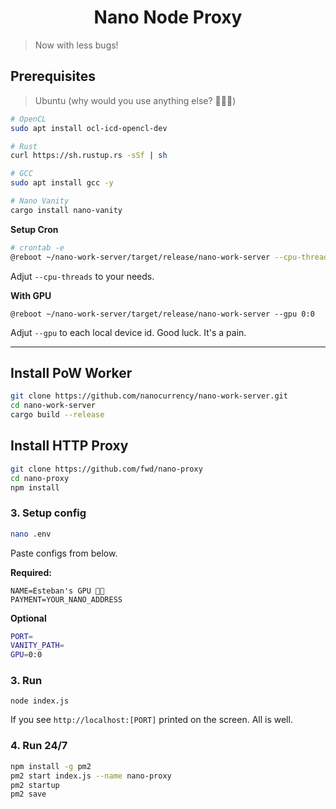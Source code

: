 <h1 align="center">Nano Node Proxy</h1>

> Now with less bugs!


## Prerequisites

> Ubuntu (why would you use anything else? 💁🏽‍♂️)


```bash
# OpenCL
sudo apt install ocl-icd-opencl-dev 

# Rust
curl https://sh.rustup.rs -sSf | sh

# GCC
sudo apt install gcc -y

# Nano Vanity
cargo install nano-vanity
```

**Setup Cron**

```bash
# crontab -e
@reboot ~/nano-work-server/target/release/nano-work-server --cpu-threads 4
```

Adjut ```--cpu-threads``` to your needs.

**With GPU**

```
@reboot ~/nano-work-server/target/release/nano-work-server --gpu 0:0
```

Adjut ```--gpu``` to each local device id. Good luck. It's a pain.

---

## Install PoW Worker

```bash
git clone https://github.com/nanocurrency/nano-work-server.git
cd nano-work-server
cargo build --release
```

## Install HTTP Proxy

```bash
git clone https://github.com/fwd/nano-proxy
cd nano-proxy
npm install
```

### 3. Setup config

```bash
nano .env
```

Paste configs from below.

**Required:**
```
NAME=Esteban's GPU 💪🏽
PAYMENT=YOUR_NANO_ADDRESS
```

**Optional**

```bash
PORT=
VANITY_PATH=
GPU=0:0
```

### 3. Run

```
node index.js
```

If you see ```http://localhost:[PORT]``` printed on the screen. All is well.


### 4. Run 24/7

```bash
npm install -g pm2
pm2 start index.js --name nano-proxy
pm2 startup
pm2 save
```
